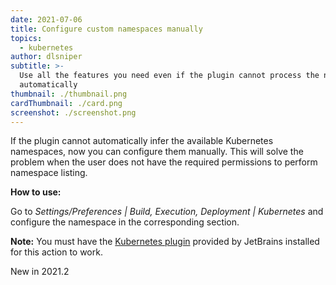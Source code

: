 ```yaml
---
date: 2021-07-06
title: Configure custom namespaces manually
topics:
  - kubernetes
author: dlsniper
subtitle: >-
  Use all the features you need even if the plugin cannot process the namespaces
  automatically
thumbnail: ./thumbnail.png
cardThumbnail: ./card.png
screenshot: ./screenshot.png
---
```

If the plugin cannot automatically infer the available Kubernetes namespaces, now you can configure them manually. This will solve the problem when the user does not have the required permissions to perform namespace listing.

**How to use:**

Go to _Settings/Preferences | Build, Execution, Deployment | Kubernetes_ and configure the namespace in the corresponding section.

**Note:** You must have the <a href="https://plugins.jetbrains.com/plugin/10485-kubernetes">Kubernetes plugin</a> provided by JetBrains installed for this action to work.

<span class="tag is-rounded">New in 2021.2</span>
